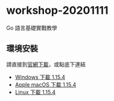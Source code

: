 # workshop-20201111

Go 語言基礎實戰教學

## 環境安裝

請直接到[官網下載](https://golang.org/dl/)，或點底下連結

* [Windows 下載 1.15.4](https://golang.org/dl/go1.15.4.windows-amd64.msi)
* [Apple macOS 下載 1.15.4](https://golang.org/dl/go1.15.4.darwin-amd64.pkg)
* [Linux 下載 1.15.4](https://golang.org/dl/go1.15.4.linux-amd64.tar.gz)

